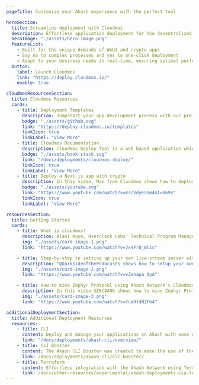 ```yaml
---
pageTitle: Customize your Akash experience with the perfect tool

heroSection:
  title: Streamline deployment with Cloudmos
  description: Effortless application deployment for the decentralized era.
  heroImage: "./assets/hero-image.png"
  featureList:
    - Built for the unique demands of Web3 and crypto apps
    - Say no to complex processes and yes to one-click deployment
    - Adapt to your business needs in real-time, ensuring optimal performance and cost efficiency
  button:
    label: Launch Cloudmos
    link: "https://deploy.cloudmos.io/"
    enable: true

cloudmosResourcesSection:
  title: Cloudmos Resources
  cards:
    - title: Deployment Templates
      description: Jumpstart your app development process with our pre-built solutions.
      badge: "./assets/github.svg"
      link: "https://deploy.cloudmos.io/templates"
      linkIcon: true
      linkLabel: "View More"
    - title: Cloudmos Documentation
      description: Cloudmos Deploy Tool is a web based application which simplifies the deployment process on the Akash Network.
      badge: "./assets/book-stack.svg"
      link: "/docs/deployments/cloudmos-deploy/"
      linkIcon: true
      linkLabel: "View More"
    - title: Deploy a Next.js app with crypto
      description: In this video, Max from Cloudmos shows how to deploy a simple Next.js web app to the decentralized cloud Akash Network.
      badge: "./assets/youtube.svg"
      link: "https://www.youtube.com/watch?v=KscVdyESSm4&t=869s"
      linkIcon: true
      linkLabel: "View More"

resourcesSection:
  title: Getting Started
  cards:
    - title: What is cloudmos?
      description: Alani Kuye, Overclock Labs' Technical Program Manager introduces Cloudmos, formerly Akashlytics, was one of the first graduates of the Akash Accelerator program.
      img: "./assets/card-image-1.png"
      link: "https://www.youtube.com/watch?v=Jx4Fr0_mlss"

    - title: Step-by-step to setting up your own live-stream server with Cloudmos
      description: "@DarksideofThePodocasts shows how to setup your own live-stream server on Akash Network using Cloudmos deployment tool."
      img: "./assets/card-image-2.png"
      link: "https://www.youtube.com/watch?v=vZmnapa_DpA"

    - title: How to mine Zephyr Protocol using Akash Network's Cloudmos
      description: In this video @IBCGANG shows how to mine Zephyr Protocol using Akash Networks Cloudmos
      img: "./assets/card-image-3.png"
      link: "https://www.youtube.com/watch?v=fceHfdNZF64"

additionalDeploymentSection:
  title: Additional Deployment Resources
  resources:
    - title: CLI
      content: Deploy and manage your applications on Akash with ease using the Command Line Interface
      link: "/docs/deployments/akash-cli/overview/"
    - title: CLI Booster
      content: The Akash CLI Booster was created to make the use of the current command line tooling much simpler for deployments and related activities. In this guide we will review the primary capabilities of this exciting new tool.
      link: /docs/deployments/akash-cli/cli-booster/
    - title: Terraform
      content: Effortless integration with the Akash Network using Terraform Cloud
      link: /docs/other-resources/experimental/akash-deployments-via-terraform/
---
```

